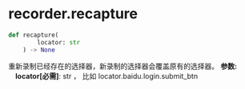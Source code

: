 
# recorder.recapture
```python
def recapture(
        locator: str
    ) -> None
```  

重新录制已经存在的选择器，新录制的选择器会覆盖原有的选择器。
**参数:**  
    &emsp;**locator[必需]**: str  ， 比如 locator.baidu.login.submit_btn  

